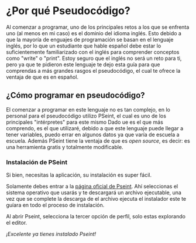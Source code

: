 # ¿Por qué Pseudocódigo?

Al comenzar a programar, uno de los principales retos a los que se enfrenta uno (al menos en mi caso) es el dominio
del idioma inglés.
Esto debido a que la mayoría de enguajes de programación se basan en el lenguaje inglés, por lo que un estudiante que hable español debe estar lo suficientemente familiarizado con el inglés para comprender conceptos como "write" o "print".
Estoy seguro que el inglés no será un reto para ti, pero ya que te pidieron este lenguaje te dejo esta guía para que comprendas a más grandes rasgos
el pseudocódigo, el cual te ofrece la ventaja de que es en español.

## ¿Cómo programar en pseudocódigo?

El comenzar a programar en este lenguaje no es tan complejo, en lo personal para el pseudocódigo utilizo PSeint, el cual es uno de los principales "intérpretes" para este mismo
Dado ue es el que más comprendo, es el que utilizaré, debido a que este lenguaje puede llegar a tener variables, puedo errar en algunos datos ya que varía de escuela a escuela.
Además PSeint tiene la ventaja de que es *open source*, es decir: es una herramienta gratis y totalmente modificable.

### Instalación de PSeint

Si bien, necesitas la aplicación, su instalación es super fácil.

Solamente debes entrar a la [página oficial de Pseint](http://pseint.sourceforge.net/).
Ahí seleccionas el sistema operativo que usarás y te descargará un archivo ejecutable, una vez que se complete la descarga de el archivo ejecuta el instalador este te guíara en todo el proceso de instalación.

Al abrir Pseint, selecciona la tercer opción de perfil, solo estas explorando el editor.

_¡Excelente ya tienes instalado Pseint!_
